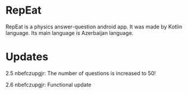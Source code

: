 # RepEat
RepEat is a physics answer-question android app. It was made by Kotlin language. Its main language is Azerbaijan language.

<h1>Updates</h1>
2.5 nbefczupgjr: The number of questions is increased to 50!

2.6 nbefczupgjr: Functional update
